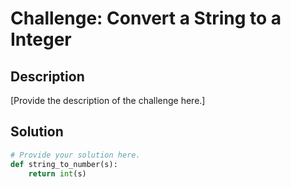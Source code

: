 # Challenge: Convert a String to a Integer

## Description

[Provide the description of the challenge here.]

## Solution

```python
# Provide your solution here.
def string_to_number(s):
    return int(s)
